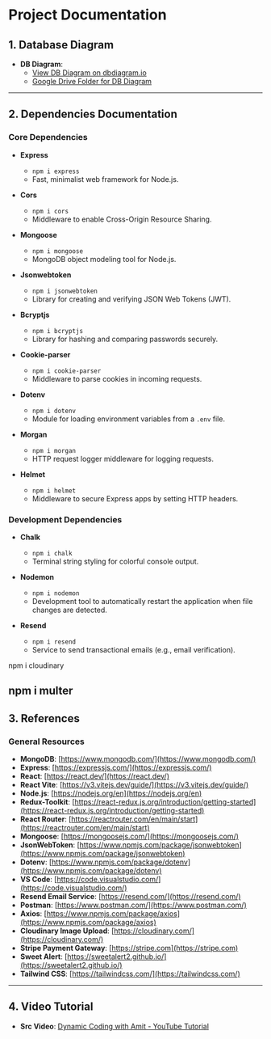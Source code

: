 # Project Documentation

## 1. Database Diagram

- **DB Diagram**:  
  - [View DB Diagram on dbdiagram.io](https://dbdiagram.io/d/667527b45a764b3c720d75da)
  - [Google Drive Folder for DB Diagram](https://drive.google.com/drive/folders/1llzO3ts3NJKrQ0A2XWZYaO-T0Qnyq6yO)

---

## 2. Dependencies Documentation

### Core Dependencies

- **Express**  
  - `npm i express`  
  - Fast, minimalist web framework for Node.js.

- **Cors**  
  - `npm i cors`  
  - Middleware to enable Cross-Origin Resource Sharing.

- **Mongoose**  
  - `npm i mongoose`  
  - MongoDB object modeling tool for Node.js.

- **Jsonwebtoken**  
  - `npm i jsonwebtoken`  
  - Library for creating and verifying JSON Web Tokens (JWT).

- **Bcryptjs**  
  - `npm i bcryptjs`  
  - Library for hashing and comparing passwords securely.

- **Cookie-parser**  
  - `npm i cookie-parser`  
  - Middleware to parse cookies in incoming requests.

- **Dotenv**  
  - `npm i dotenv`  
  - Module for loading environment variables from a `.env` file.

- **Morgan**  
  - `npm i morgan`  
  - HTTP request logger middleware for logging requests.

- **Helmet**  
  - `npm i helmet`  
  - Middleware to secure Express apps by setting HTTP headers.

### Development Dependencies

- **Chalk**  
  - `npm i chalk`  
  - Terminal string styling for colorful console output.

- **Nodemon**  
  - `npm i nodemon`  
  - Development tool to automatically restart the application when file changes are detected.

- **Resend**  
  - `npm i resend`  
  - Service to send transactional emails (e.g., email verification).

npm i cloudinary


npm i multer
---

## 3. References

### General Resources
- **MongoDB**: [https://www.mongodb.com/](https://www.mongodb.com/)
- **Express**: [https://expressjs.com/](https://expressjs.com/)
- **React**: [https://react.dev/](https://react.dev/)
- **React Vite**: [https://v3.vitejs.dev/guide/](https://v3.vitejs.dev/guide/)
- **Node.js**: [https://nodejs.org/en](https://nodejs.org/en)
- **Redux-Toolkit**: [https://react-redux.js.org/introduction/getting-started](https://react-redux.js.org/introduction/getting-started)
- **React Router**: [https://reactrouter.com/en/main/start](https://reactrouter.com/en/main/start)
- **Mongoose**: [https://mongoosejs.com/](https://mongoosejs.com/)
- **JsonWebToken**: [https://www.npmjs.com/package/jsonwebtoken](https://www.npmjs.com/package/jsonwebtoken)
- **Dotenv**: [https://www.npmjs.com/package/dotenv](https://www.npmjs.com/package/dotenv)
- **VS Code**: [https://code.visualstudio.com/](https://code.visualstudio.com/)
- **Resend Email Service**: [https://resend.com/](https://resend.com/)
- **Postman**: [https://www.postman.com/](https://www.postman.com/)
- **Axios**: [https://www.npmjs.com/package/axios](https://www.npmjs.com/package/axios)
- **Cloudinary Image Upload**: [https://cloudinary.com/](https://cloudinary.com/)
- **Stripe Payment Gateway**: [https://stripe.com](https://stripe.com)
- **Sweet Alert**: [https://sweetalert2.github.io/](https://sweetalert2.github.io/)
- **Tailwind CSS**: [https://tailwindcss.com/](https://tailwindcss.com/)

---

## 4. Video Tutorial

- **Src Video**: [Dynamic Coding with Amit - YouTube Tutorial](https://www.youtube.com/watch?v=sgJlE0utgHU&t=29s&ab_channel=DynamicCodingwithAmit)
